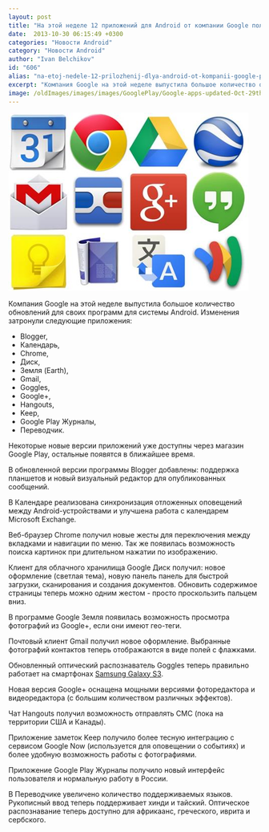 ```yaml
---
layout: post
title: "На этой неделе 12 приложений для Android от компании Google получили обновления"
date:  2013-10-30 06:15:49 +0300
categories: "Новости Android"
category: "Новости Android"
author: "Ivan Belchikov"
id: "606"
alias: "na-etoj-nedele-12-prilozhenij-dlya-android-ot-kompanii-google-poluchili-obnovleniya"
excerpt: "Компания Google на этой неделе выпустила большое количество обновлений для своих программ для системы Android. Изменения затронули следующие приложения:Blogger, Календарь, Chrome, Диск, Земля (Earth), Gmail, Goggles, Google+, Hangouts, Keep, Google Play Журналы, Переводчик.  "
image: /oldImages/images/images/GooglePlay/Google-apps-updated-Oct-29th.jpg
---
```

<img src="/oldImages/images/images/GooglePlay/Google-apps-updated-Oct-29th.jpg" alt="Обновление программ Google для Android" />

Компания Google на этой неделе выпустила большое количество обновлений для своих программ для системы Android. Изменения затронули следующие приложения:

<ul>
<li>Blogger,</li>
<li>Календарь,</li>
<li>Chrome,</li>
<li>Диск,</li>
<li>Земля (Earth),</li>
<li>Gmail,</li>
<li>Goggles,</li>
<li>Google+,</li>
<li>Hangouts,</li>
<li>Keep,</li>
<li>Google Play Журналы,</li>
<li>Переводчик.</li>
</ul>

Некоторые новые версии приложений уже доступны через магазин Google Play, остальные появятся в ближайшее время.

В обновленной версии программы Blogger добавлены: поддержка планшетов и новый визуальный редактор для опубликованных сообщений.

В Календаре реализована синхронизация отложенных оповещений между Android-устройствами и улучшена работа с календарем Microsoft Exchange.

Веб-браузер Chrome получил новые жесты для переключения между вкладками и навигации по меню. Так же появилась возможность поиска картинок при длительном нажатии по изображению.

Клиент для облачного хранилища Google Диск получил: новое оформление (светлая тема), новую панель панель для быстрой загрузки, сканирования и создания документов. Обновить содержимое страницы теперь можно одним жестом - просто проскользить пальцем вниз.

В программе Google Земля появилась возможность просмотра фотографий из Google+, если они имеют гео-теги.

Почтовый клиент Gmail получил новое оформление. Выбранные фотографий контактов теперь отображаются в виде полей с флажками.

Обновленный оптический распознаватель Goggles теперь правильно работает на смартфонах <a href="index.php?option=com_content&amp;view=article&amp;id=152&amp;catid=8&amp;Itemid=102">Samsung Galaxy S3</a>.

Новая версия Google+ оснащена мощными версиями фоторедактора и видеоредактора (с большим количеством различных эффектов).

Чат Hangouts получил возможность отправлять СМС (пока на территории США и Канады).

Приложение заметок Keep получило более тесную интеграцию с сервисом Google Now (используется для оповещении о событиях) и более удобную возможность работы с фотографиями.

Приложение Google Play Журналы получило новый интерфейс пользователя и нормальную работу в России.

В Переводчике увеличено количество поддерживаемых языков. Рукописный ввод теперь поддерживает хинди и тайский. Оптическое распознавание теперь доступно для африкаанс, греческого, иврита и сербского.

 
